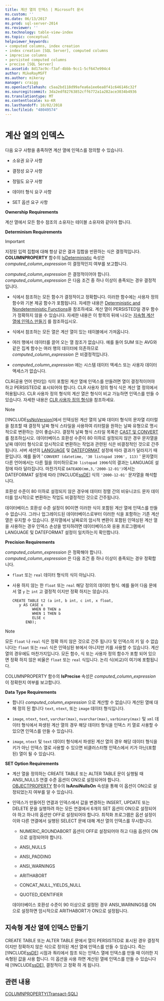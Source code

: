 ```yaml
---
title: 계산 열의 인덱스 | Microsoft 문서
ms.custom: ''
ms.date: 06/13/2017
ms.prod: sql-server-2014
ms.reviewer: ''
ms.technology: table-view-index
ms.topic: conceptual
helpviewer_keywords:
- computed columns, index creation
- index creation [SQL Server], computed columns
- imprecise columns
- persisted computed columns
- precise [SQL Server]
ms.assetid: 8d17ac9c-f3af-4bbb-9cc1-5cf647e994c4
author: MikeRayMSFT
ms.author: mikeray
manager: craigg
ms.openlocfilehash: c5aa2bd118d99afea6a1ee6ea8f41c646146c32f
ms.sourcegitcommit: 3da2edf82763852cff6772a1a282ace3034b4936
ms.translationtype: MT
ms.contentlocale: ko-KR
ms.lasthandoff: 10/02/2018
ms.locfileid: "48049574"
---
```

# <a name="indexes-on-computed-columns"></a>계산 열의 인덱스
  다음 요구 사항을 충족하면 계산 열에 인덱스를 정의할 수 있습니다.  
  
-   소유권 요구 사항  
  
-   결정성 요구 사항  
  
-   정밀도 요구 사항  
  
-   데이터 형식 요구 사항  
  
-   SET 옵션 요구 사항  
  
 **Ownership Requirements**  
  
 계산 열에서 모든 함수 참조의 소유자는 테이블 소유자와 같아야 합니다.  
  
 **Determinism Requirements**  
  
> [!IMPORTANT]  
>  지정된 입력 집합에 대해 항상 같은 결과 집합을 반환하는 식은 결정적입니다. **COLUMNPROPERTY** 함수의 [IsDeterministic](/sql/t-sql/functions/columnproperty-transact-sql) 속성은 *computed_column_expression* 이 결정적인지 여부를 보고합니다.  
  
 *computed_column_expression* 은 결정적이어야 합니다. *computed_column_expression* 은 다음 조건 중 하나 이상이 충족되는 경우 결정적입니다.  
  
-   식에서 참조하는 모든 함수가 결정적이고 정확합니다. 이러한 함수에는 사용자 정의 함수와 기본 제공 함수가 포함됩니다. 자세한 내용은 [Deterministic and Nondeterministic Functions](../user-defined-functions/deterministic-and-nondeterministic-functions.md)을 참조하세요. 계산 열이 PERSISTED일 경우 함수가 정확하지 않을 수 있습니다. 자세한 내용은 이 항목의 뒤에 나오는 [지속형 계산 열에 인덱스 만들기](#BKMK_persisted) 를 참조하십시오.  
  
-   식에서 참조하는 모든 열은 계산 열이 있는 테이블에서 가져옵니다.  
  
-   여러 행에서 데이터를 끌어 오는 열 참조가 없습니다. 예를 들어 SUM 또는 AVG와 같은 집계 함수는 여러 행의 데이터에 의존하므로 *computed_column_expression* 은 비결정적입니다.  
  
-   *computed_column_expression* 에는 시스템 데이터 액세스 또는 사용자 데이터 액세스가 없습니다.  
  
 CLR(공용 언어 런타임) 식이 포함된 계산 열에 인덱스를 만들려면 열이 결정적이어야 하고 PERSISTED로 표시되어야 합니다. CLR 사용자 정의 형식 식은 계산 열 정의에서 허용됩니다. CLR 사용자 정의 형식의 계산 열은 형식이 비교 가능하면 인덱스를 만들 수 있습니다. 자세한 내용은 [CLR 사용자 정의 형식](../clr-integration-database-objects-user-defined-types/clr-user-defined-types.md)을 참조하세요.  
  
> [!NOTE]  
>  [!INCLUDE[ssNoVersion](../../includes/ssnoversion-md.md)]에서 인덱싱된 계산 열의 날짜 데이터 형식의 문자열 리터럴을 참조할 때 결정적 날짜 형식 스타일을 사용하여 리터럴을 원하는 날짜 유형으로 명시적으로 변환하는 것이 좋습니다. 결정적 날짜 형식 스타일 목록은 [CAST 및 CONVERT](/sql/t-sql/functions/cast-and-convert-transact-sql)를 참조하십시오. 데이터베이스 호환성 수준이 80 이하로 설정되지 않은 경우 문자열을 날짜 데이터 형식으로 암시적으로 변환하는 작업과 관련된 식은 비결정적인 것으로 간주됩니다. 서버 세션의 [LANGUAGE](/sql/t-sql/statements/set-language-transact-sql) 및 [DATEFORMAT](/sql/t-sql/statements/set-dateformat-transact-sql) 설정에 따라 결과가 달라지기 때문입니다. 예를 들어 ' `CONVERT (datetime, '30 listopad 1996', 113)` ' 문자열이 다른 언어에서는 다른 월을 의미하므로`30 listopad 1996`식의 결과는 LANGUAGE 설정에 따라 달라집니다. 마찬가지로 `DATEADD(mm,3,'2000-12-01')`에서는 DATEFORMAT 설정에 따라 [!INCLUDE[ssDE](../../../includes/ssde-md.md)] 식의 `'2000-12-01'` 문자열을 해석합니다.  
>   
>  호환성 수준이 80 이하로 설정되지 않은 경우에 데이터 정렬 간의 비유니코드 문자 데이터를 암시적으로 변환하는 작업도 비결정적인 것으로 간주됩니다.  
>   
>  데이터베이스 호환성 수준 설정이 90이면 이러한 식이 포함된 계산 열에 인덱스를 만들 수 없습니다. 그러나 업그레이드된 데이터베이스로부터 이러한 식을 포함하는 기존 계산 열은 유지할 수 있습니다. 문자열에서 날짜로의 암시적 변환이 포함된 인덱싱된 계산 열을 사용하는 경우 인덱스 손상을 방지하려면 데이터베이스와 응용 프로그램에서 LANGUAGE 및 DATEFORMAT 설정이 일치하는지 확인합니다.  
  
 **Precision Requirements**  
  
 *computed_column_expression* 은 정확해야 합니다. *computed_column_expression* 은 다음 조건 중 하나 이상이 충족되는 경우 정확합니다.  
  
-   `float` 또는 `real` 데이터 형식의 식이 아닙니다.  
  
-   사용 하지 않는 한 `float` 또는 `real` 해당 정의의 데이터 형식. 예를 들어 다음 문에서 열 `y` 는 `int` 고 결정적 이지만 정확 하지는 않습니다.  
  
    ```  
    CREATE TABLE t2 (a int, b int, c int, x float,   
       y AS CASE x   
             WHEN 0 THEN a   
             WHEN 1 THEN b   
             ELSE c   
          END);  
    ```  
  
> [!NOTE]  
>  모든 `float` 나 `real` 식은 정확 하지 않은 것으로 간주 됩니다 및 인덱스의 키 일 수 없습니다는 `float` 또는 `real` 식은 인덱싱된 뷰에서 아니지만 키를 사용할 수 있습니다. 계산 열의 경우에도 마찬가지입니다. 모든 함수, 식 또는 사용자 정의 함수가 포함 되어 있으면 정확 하지 않은 비율은 `float` 또는 `real` 식입니다. 논리 식(비교)이 여기에 포함됩니다.  
  
 COLUMNPROPERTY 함수의 **IsPrecise** 속성은 *computed_column_expression* 이 정확한지 여부를 보고합니다.  
  
 **Data Type Requirements**  
  
-   합니다 *computed_column_expression* 으로 계산할 수 없습니다 계산된 열에 대해 정의 된 합니다 `text`, `ntext`, 또는 `image` 데이터 형식입니다.  
  
-   `image`, `ntext`, `text`, `varchar(max)`, `nvarchar(max)`, `varbinary(max)` 및 `xml` 데이터 형식에서 파생된 계산 열의 경우 해당 데이터 형식을 인덱스 키 열로 사용할 수 있으면 인덱스를 만들 수 있습니다.  
  
-   `image`, `ntext` 및 `text` 데이터 형식에서 파생된 계산 열의 경우 해당 데이터 형식을 키가 아닌 인덱스 열로 사용할 수 있으면 비클러스터형 인덱스에서 키가 아닌(포함된) 열이 될 수 있습니다.  
  
 **SET Option Requirements**  
  
-   계산 열을 정의하는 CREATE TABLE 또는 ALTER TABLE 문이 실행될 때 ANSI_NULLS 연결 수준 옵션이 ON으로 설정되어야 합니다. [OBJECTPROPERTY](/sql/t-sql/functions/objectpropertyex-transact-sql) 함수의 **IsAnsiNullsOn** 속성을 통해 이 옵션이 ON으로 설정되었는지 여부를 알 수 있습니다.  
  
-   인덱스가 만들어진 연결과 인덱스에서 값을 변경하는 INSERT, UPDATE 또는 DELETE 문을 실행하려 하는 모든 연결에서 6개의 SET 옵션이 ON으로 설정되어야 하고 하나의 옵션만 OFF로 설정되어야 합니다. 최적화 프로그램은 옵션 설정이 이와 다른 연결에서 실행된 SELECT 문에 대해 계산 열의 인덱스를 무시합니다.  
  
    -   NUMERIC_ROUNDABORT 옵션이 OFF로 설정되어야 하고 다음 옵션이 ON으로 설정되어야 합니다.  
  
    -   ANSI_NULLS  
  
    -   ANSI_PADDING  
  
    -   ANSI_WARNINGS  
  
    -   ARITHABORT  
  
    -   CONCAT_NULL_YIELDS_NULL  
  
    -   QUOTED_IDENTIFIER  
  
     데이터베이스 호환성 수준이 90 이상으로 설정된 경우 ANSI_WARNINGS를 ON으로 설정하면 암시적으로 ARITHABORT가 ON으로 설정됩니다.  
  
##  <a name="BKMK_persisted"></a> 지속형 계산 열에 인덱스 만들기  
 CREATE TABLE 또는 ALTER TABLE 문에서 열이 PERSISTED로 표시된 경우 결정적이지만 정확하지 않은 식으로 정의된 계산 열에 인덱스를 만들 수 있습니다. 즉는 [!INCLUDE[ssDE](../../../includes/ssde-md.md)] 시점과 쿼리에서 참조 되는 인덱스 열에 인덱스를 만들 때 이러한 지속형된 값을 사용 합니다. 이 옵션을 사용 하면 계산된 열에 인덱스를 만들 수 있습니다 때 [!INCLUDE[ssDE](../../../includes/dnprdnshort-md.md)], 결정적이 고 정확 하 게 됩니다.  
  
## <a name="related-content"></a>관련 내용  
 [COLUMNPROPERTY&#40;Transact-SQL&#41;](/sql/t-sql/functions/columnproperty-transact-sql)  
  
  
